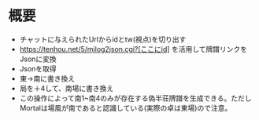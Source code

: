 # 概要

- チャットに与えられたUrlからidとtw(視点)を切り出す
- <https://tenhou.net/5/mjlog2json.cgi?[ここにid]> を活用して牌譜リンクをJsonに変換
- Jsonを取得
- 東→南に書き換え
- 局を＋4して、南場に書き換え
- この操作によって南1~南4のみが存在する偽半荘牌譜を生成できる。ただしMortalは場風が南であると認識している(実際の卓は東場)ので注意。
